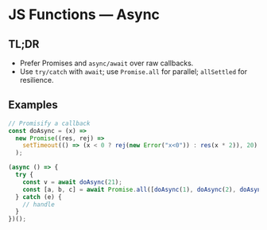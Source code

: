 # JS Functions — Async

## TL;DR

- Prefer Promises and `async/await` over raw callbacks.
- Use `try/catch` with `await`; use `Promise.all` for parallel; `allSettled` for resilience.

## Examples

```js
// Promisify a callback
const doAsync = (x) =>
  new Promise((res, rej) =>
    setTimeout(() => (x < 0 ? rej(new Error("x<0")) : res(x * 2)), 20)
  );

(async () => {
  try {
    const v = await doAsync(21);
    const [a, b, c] = await Promise.all([doAsync(1), doAsync(2), doAsync(3)]);
  } catch (e) {
    // handle
  }
})();
```
